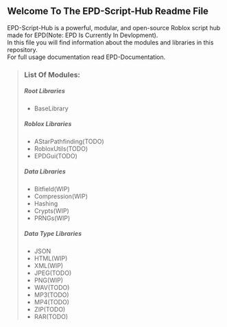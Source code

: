 
## Welcome To The EPD-Script-Hub Readme File

EPD-Script-Hub is a powerful, modular, and open-source Roblox script hub made for EPD(Note: EPD Is Currently In Devlopment).</br>
In this file you will find information about the modules and libraries in this repository.</br>
For full usage documentation read EPD-Documentation.</br>

> ### List Of Modules:  
>  
> ##### Root Libraries
>  
> - BaseLibrary
>  
> ##### Roblox Libraries
>  
> - AStarPathfinding(TODO)
> - RobloxUtils(TODO)
> - EPDGui(TODO) 
>
> ##### Data Libraries
>  
> - Bitfield(WIP)
> - Compression(WIP)
> - Hashing
> - Crypts(WIP)
> - PRNGs(WIP)
>   
> ##### Data Type Libraries
>  
> - JSON
> - HTML(WIP)
> - XML(WIP)
> - JPEG(TODO)
> - PNG(WIP)
> - WAV(TODO)
> - MP3(TODO)
> - MP4(TODO)
> - ZIP(TODO)
> - RAR(TODO)